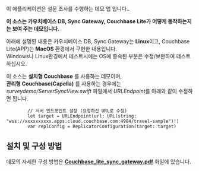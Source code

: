이 애플리케이션은 설문 조사를 수행하는 데모 앱 입니다.. <br>

**이 소스는 카우치베이스 DB, Sync Gateway, Couchbase Lite가 어떻게 동작하는지는 보여 주는 데모입니다.** <br>

아래에 설명된 내용은 카우치베이스 DB, Sync Gateway는 **Linux**이고, Couchbase Lite(APP)는 **MacOS** 환경에서 구현한 내용입니다. 
<br>Windows나 Linux환경에서 테스트시에는 OS에 종속된 부분은 수정/보완하여 테스트 하십시오. <br>

이 소스는 **설치형 Couchbase** 를 사용하는 데모이며, <br>
**관리형 Couchbase(Capella)** 를 사용하는 경우에는 *surveydemo/ServerSyncView.swift* 파일에서 *URLEndpoint*를 아래와 같이 수정하면 됩니다. <br>

            // 서버 엔드포인트 설정 (요청하신 URL로 수정)
            let target = URLEndpoint(url: URL(string: "wss://xxxxxxxxxx.apps.cloud.couchbase.com:4984/travel-sample")!)
            var replConfig = ReplicatorConfiguration(target: target)

## 설치 및 구성 방법 <br>
데모의 자세한 구성 방법은 **[Couchbase_lite_sync_gateway.pdf]** 화일에 있습니다. <br>

[Couchbase_lite_sync_gateway.pdf]: https://github.com/unixfree/surveydemo/blob/main/Couchbase_lite_sync_gateway.pdf
